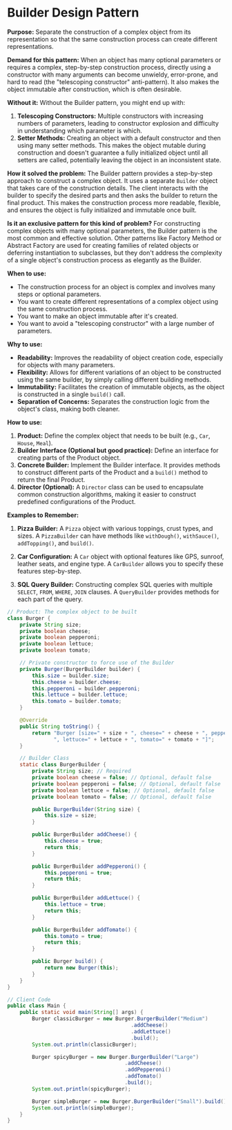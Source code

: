 # Builder Design Pattern

**Purpose:** Separate the construction of a complex object from its representation so that the same construction process can create different representations.

**Demand for this pattern:**
When an object has many optional parameters or requires a complex, step-by-step construction process, directly using a constructor with many arguments can become unwieldy, error-prone, and hard to read (the "telescoping constructor" anti-pattern). It also makes the object immutable after construction, which is often desirable.

**Without it:**
Without the Builder pattern, you might end up with:
1.  **Telescoping Constructors:** Multiple constructors with increasing numbers of parameters, leading to constructor explosion and difficulty in understanding which parameter is which.
2.  **Setter Methods:** Creating an object with a default constructor and then using many setter methods. This makes the object mutable during construction and doesn't guarantee a fully initialized object until all setters are called, potentially leaving the object in an inconsistent state.

**How it solved the problem:**
The Builder pattern provides a step-by-step approach to construct a complex object. It uses a separate `Builder` object that takes care of the construction details. The client interacts with the builder to specify the desired parts and then asks the builder to return the final product. This makes the construction process more readable, flexible, and ensures the object is fully initialized and immutable once built.

**Is it an exclusive pattern for this kind of problem?**
For constructing complex objects with many optional parameters, the Builder pattern is the most common and effective solution. Other patterns like Factory Method or Abstract Factory are used for creating families of related objects or deferring instantiation to subclasses, but they don't address the complexity of a single object's construction process as elegantly as the Builder.

**When to use:**
*   The construction process for an object is complex and involves many steps or optional parameters.
*   You want to create different representations of a complex object using the same construction process.
*   You want to make an object immutable after it's created.
*   You want to avoid a "telescoping constructor" with a large number of parameters.

**Why to use:**
*   **Readability:** Improves the readability of object creation code, especially for objects with many parameters.
*   **Flexibility:** Allows for different variations of an object to be constructed using the same builder, by simply calling different building methods.
*   **Immutability:** Facilitates the creation of immutable objects, as the object is constructed in a single `build()` call.
*   **Separation of Concerns:** Separates the construction logic from the object's class, making both cleaner.

**How to use:**
1.  **Product:** Define the complex object that needs to be built (e.g., `Car`, `House`, `Meal`).
2.  **Builder Interface (Optional but good practice):** Define an interface for creating parts of the Product object.
3.  **Concrete Builder:** Implement the Builder interface. It provides methods to construct different parts of the Product and a `build()` method to return the final Product.
4.  **Director (Optional):** A `Director` class can be used to encapsulate common construction algorithms, making it easier to construct predefined configurations of the Product.

**Examples to Remember:**

1.  **Pizza Builder:** A `Pizza` object with various toppings, crust types, and sizes. A `PizzaBuilder` can have methods like `withDough()`, `withSauce()`, `addTopping()`, and `build()`.

2.  **Car Configuration:** A `Car` object with optional features like GPS, sunroof, leather seats, and engine type. A `CarBuilder` allows you to specify these features step-by-step.

3.  **SQL Query Builder:** Constructing complex SQL queries with multiple `SELECT`, `FROM`, `WHERE`, `JOIN` clauses. A `QueryBuilder` provides methods for each part of the query.

```java
// Product: The complex object to be built
class Burger {
    private String size;
    private boolean cheese;
    private boolean pepperoni;
    private boolean lettuce;
    private boolean tomato;

    // Private constructor to force use of the Builder
    private Burger(BurgerBuilder builder) {
        this.size = builder.size;
        this.cheese = builder.cheese;
        this.pepperoni = builder.pepperoni;
        this.lettuce = builder.lettuce;
        this.tomato = builder.tomato;
    }

    @Override
    public String toString() {
        return "Burger [size=" + size + ", cheese=" + cheese + ", pepperoni=" + pepperoni +
               ", lettuce=" + lettuce + ", tomato=" + tomato + "]";
    }

    // Builder Class
    static class BurgerBuilder {
        private String size; // Required
        private boolean cheese = false; // Optional, default false
        private boolean pepperoni = false; // Optional, default false
        private boolean lettuce = false; // Optional, default false
        private boolean tomato = false; // Optional, default false

        public BurgerBuilder(String size) {
            this.size = size;
        }

        public BurgerBuilder addCheese() {
            this.cheese = true;
            return this;
        }

        public BurgerBuilder addPepperoni() {
            this.pepperoni = true;
            return this;
        }

        public BurgerBuilder addLettuce() {
            this.lettuce = true;
            return this;
        }

        public BurgerBuilder addTomato() {
            this.tomato = true;
            return this;
        }

        public Burger build() {
            return new Burger(this);
        }
    }
}

// Client Code
public class Main {
    public static void main(String[] args) {
        Burger classicBurger = new Burger.BurgerBuilder("Medium")
                                        .addCheese()
                                        .addLettuce()
                                        .build();
        System.out.println(classicBurger);

        Burger spicyBurger = new Burger.BurgerBuilder("Large")
                                      .addCheese()
                                      .addPepperoni()
                                      .addTomato()
                                      .build();
        System.out.println(spicyBurger);

        Burger simpleBurger = new Burger.BurgerBuilder("Small").build();
        System.out.println(simpleBurger);
    }
}
```